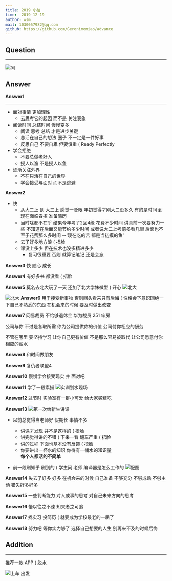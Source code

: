```yaml
---
title: 2019 小结
time:  2019-12-19
author: wsm
mail: 1030057982@qq.com
github: https://github.com/Geronimomiao/advance
---
```


## Question
****
![问](https://img.wsmpage.cn/learning/2019-12-19/1576756913574.png)

## Answer
**Answer1**
****
* 面对事情 更加理性 
	* 去思考它的起因 而不是 关注表象
 * 阅读时间 总结时间 慢慢变多 
	* 阅读 思考 总结 才是进步关键
	* 总活在自己的想法 圈子 不一定是一件好事 
	* 反思自己 不要自卑 但要慎重 ( Ready Perfectly
* 学会拒绝
	* 不要总做老好人
	* 授人以渔  不是授人以鱼
* 逐渐关注外界
	* 不在只活在自己的世界
	* 学会接受与面对 而不是逃避  
	 

**Answer2**
 * 快 
	* 从大二上 到 大三上 感觉一眨眼 年初觉得才刚大二没多久 有的是时间 到现在面临春招 准备简历 
	* 当时啥都不在乎 结果今年考了2回4级 花费不少时间 讲真前一次要努力一些 不知道在后面又能节约多少时间 或者说大二上考前多看几眼 后面也不至于花费那么多时间 --'现在吃的苦 都是当初摸的鱼'
	* 去了好多地方浪 ( 捂脸
	* 课没上多少 但在技术也没多精进多少
		* 复习很重要 否则 就算记笔记 还是会忘 

**Answer3**
快 随心 成长

**Answer4**
有好多书 都没看 ( 捂脸

**Answer5**
莫名去北大玩了一天 还加了北大学妹微型 ( 开心
![北大](https://img.wsmpage.cn/learning/2019-12-19/1576759312205.png)

![北大](https://img.wsmpage.cn/learning/2019-12-19/1576759343464.png)
**Answer6**
用于接受新事物 否则回头看来只有后悔 ( 性格会下意识回绝一下自己不熟悉的东西
在机会来的时候 要及时做出改变

**Answer7**
网易裁员 不给够退休金
华为裁员 251 牢房

公司与你 不过是各取所需 
你为公司提供你的价值 公司付你相应的酬劳 

不管在哪里 要坚持学习 让你自己更有价值 不是那么容易被取代
让公司愿意付你相应的薪水

**Answer8**
和时间做朋友

**Answer9**
复仇者联盟4

**Answer10**
慢慢学会接受现实 并 面对吧

**Answer11**
学了一段素描
![实训划水现场](https://img.wsmpage.cn/learning/2019-12-19/1576760896038.png)

**Answer12**
过节时 实验室有一群小可爱 给大家买糖吃

**Answer13**
![第一次给新生讲课](https://img.wsmpage.cn/learning/2019-12-19/1576761524592.png)
* 以前总觉得当老师好 假期长 事情不多
	* 讲课才发现 并不是这样的 ( 捂脸
	* 讲完觉得讲的不错 ( 下来一看 翻车严重 ( 捂脸
	* 讲的过程 下面也基本没有反馈 ( 捂脸
	* 你要讲出一杯水的知识 你得有一桶水的知识量   
**每个人都活的不简单**

* 前一段刷知乎 刷到的 ( 学生问 老师 编译器是怎么工作的
![配图](https://img.wsmpage.cn/learning/2019-12-19/1576762243683.png)


**Answer14**
失去了好多 好多 在机会来的时候 自己准备 不够充分 不够成熟 不够主动
错失好多好多


**Answer15**
一些判断能力 对人或事的思考 
对自己未来方向的思考

**Answer16**
悟以往之不谏 知来者之可追

**Answer17**
找实习 投简历 ( 就要成为学校最老的一届了

**Answer18**
努力吧 等你实力够了 选择自己想要的人生
别再来不及的时候后悔

## Addition
****
推荐一款 APP ( 脱水

![上车 出发](https://img.wsmpage.cn/learning/2019-12-19/1576762945698.png)

